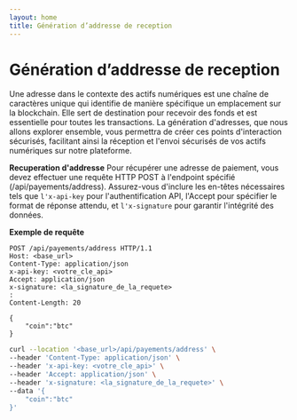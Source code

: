 ```yaml
---
layout: home
title: Génération d’addresse de reception
---
```


# Génération d’addresse de reception
Une adresse dans le contexte des actifs numériques est une chaîne de caractères unique qui identifie de manière spécifique un emplacement sur la blockchain. Elle sert de destination pour recevoir des fonds et est essentielle pour toutes les transactions. La génération d'adresses, que nous allons explorer ensemble, vous permettra de créer ces points d'interaction sécurisés, facilitant ainsi la réception et l'envoi sécurisés de vos actifs numériques sur notre plateforme.

**Recuperation d'addresse**
Pour récupérer une adresse de paiement, vous devez effectuer une requête HTTP POST à l'endpoint spécifié (/api/payements/address). Assurez-vous d'inclure les en-têtes nécessaires tels que `l'x-api-key` pour l'authentification API, l'Accept pour spécifier le format de réponse attendu, et `l'x-signature` pour garantir l'intégrité des données.

**Exemple de requête**
```http
POST /api/payements/address HTTP/1.1
Host: <base_url>
Content-Type: application/json
x-api-key: <votre_cle_api>
Accept: application/json
x-signature: <la_signature_de_la_requete>
: 
Content-Length: 20

{
    "coin":"btc"
}
```

```bash
curl --location '<base_url>/api/payements/address' \
--header 'Content-Type: application/json' \
--header 'x-api-key: <votre_cle_api>' \
--header 'Accept: application/json' \
--header 'x-signature: <la_signature_de_la_requete>' \
--data '{
    "coin":"btc"
}'
```